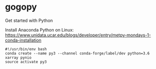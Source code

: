 # gogopy
Get started with Python

Install Anaconda Python on Linux: https://www.unidata.ucar.edu/blogs/developer/entry/metpy-mondays-1-conda-installation

```
#!/usr/bin/env bash
conda create --name py3 --channel conda-forge/label/dev python=3.6 xarray pynio
source activate py3
```
